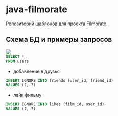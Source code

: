 # java-filmorate
Репозиторий шаблонов для проекта Filmorate.

## Схема БД и примеры запросов
<a>
<img src="sql_schema.jpg />
</a>

* получение списка всех пользователей
```SQL
SELECT *
FROM users
```
* добавление в друзья
```SQL
INSERT IGNORE INTO friends (user_id, friend_id)
VALUES (?, ?)
```
* лайк фильму
```SQL
INSERT IGNORE INTO likes (film_id, user_id)
VALUES (?, ?)
```
